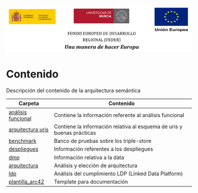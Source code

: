 ![](/arquitectura/integracion/resources/logos_feder.png)

# Contenido

Descripción del contenido de la arquitectura semántica

| Carpeta                                                                                                                                        | Contenido                                                              |
| ---------------------------------------------------------------------------------------------------------------------------------------------- | ---------------------------------------------------------------------- |
| [análisis funcional](https://github.com/HerculesCRUE/ib-asio-docs-/tree/master/hito_2/arquitectura/arquitectura_semantica/analisis_funcional)  | Contiene la información referente al análisis funcional                |
| [arquitectura uris](https://github.com/HerculesCRUE/ib-asio-docs-/-/tree/develop/hito_2/arquitectura/arquitectura_semantica/arquitectura_uris) | Contiene la información relativa al esquema de uris y buenas prácticas |
| [benchmark](https://github.com/HerculesCRUE/ib-asio-docs-/-/tree/develop/hito_2/arquitectura/arquitectura_semantica/benchmark)                 | Banco de pruebas sobre los triple-store                                |
| [despliegues](https://github.com/HerculesCRUE/ib-asio-docs-/-/tree/develop/hito_2/arquitectura/arquitectura_semantica/despliegues)             | Información referentes a los despliegues                               |
| [dmp](https://github.com/HerculesCRUE/ib-asio-docs-/-/tree/develop/hito_2/arquitectura/arquitectura_semantica/dmp)                             | Información relativa a la data                                         |
| [arquitectura](https://github.com/HerculesCRUE/ib-asio-docs-/-/tree/develop/hito_2/arquitectura/arquitectura_semantica/documento_arquitectura) | Análisis y elección de arquitectura                                    |
| [ldp](https://github.com/HerculesCRUE/ib-asio-docs-/-/tree/develop/hito_2/arquitectura/arquitectura_semantica/ldp)                             | Análisis del cumplimiento LDP (Linked Data Platform)                   |
| [plantilla_arc42](https://github.com/HerculesCRUE/ib-asio-docs-/-/tree/develop/hito_2/arquitectura/arquitectura_semantica/plantilla_arc42)     | Template para documentación                                            |
